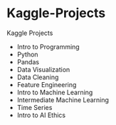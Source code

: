 # Kaggle-Projects
Kaggle Projects

- Intro to Programming
- Python
- Pandas
- Data Visualization
- Data Cleaning
- Feature Engineering
- Intro to Machine Learning
- Intermediate Machine Learning
- Time Series
- Intro to AI Ethics
